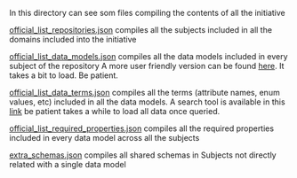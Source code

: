 In this directory can see som files compiling the contents of all the initiative

[official_list_repositories.json](https://github.com/smart-data-models/data-models/blob/master/specs/AllSubjects/official_list_repositories.json) compiles all the subjects included in all the domains included into the initiative 

[official_list_data_models.json](https://github.com/smart-data-models/data-models/blob/master/specs/AllSubjects/official_list_data_models.json) compiles all the data models included in every subject of the repository
A more user friendly version can be found [here]([https://docs.google.com/spreadsheets/d/1vp9rU63R2YXleEg6w2tn1tWx5sb4heY0APK-tHV9e5M/edit#gid=831760619). It takes a bit to load. Be patient.

[official_list_data_terms.json](https://github.com/smart-data-models/data-models/blob/master/specs/AllSubjects/official_list_data_terms.json) compiles all the terms (attribute names, enum values, etc) included in all the data models. A search tool is available in this [link](https://docs.google.com/spreadsheets/d/1vp9rU63R2YXleEg6w2tn1tWx5sb4heY0APK-tHV9e5M/edit#gid=1357587034) be patient takes a while to load all data once queried.

[official_list_required_properties.json](https://github.com/smart-data-models/data-models/blob/master/specs/AllSubjects/official_list_required_properties.json) compiles all the required properties included in every data model across all the subjects

[extra_schemas.json](https://github.com/smart-data-models/data-models/blob/master/specs/AllSubjects/extra_schemas.json) compiles all shared schemas in Subjects not directly related with a single data model
